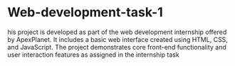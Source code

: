 # Web-development-task-1
his project is developed as part of the web development internship offered by ApexPlanet. It includes a basic web interface created using HTML, CSS, and JavaScript. The project demonstrates core front-end functionality and user interaction features as assigned in the internship task
